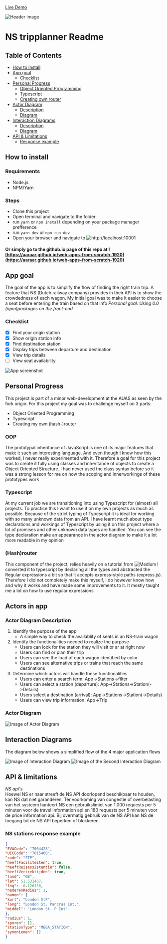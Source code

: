 [Live Demo](https://aaraar.github.io/web-app-from-scratch-1920/)
    
![Header image](./documentation/ns-header.png)
# NS tripplanner Readme

## Table of Contents
- [How to install](#how-to-install)
- [App goal](#app-goal)
  * [Checklist](#checklist)
- [Personal Progress](#personal-progress) 
  * [Object Oriented Programming](#oop)
  * [Typescript](#typescript)
  * [Creating own router](#hashrouter)
- [Actor Diagram](#actors-in-app)
  * [Description](#actor-diagram-description)
  * [Diagram](#actor-diagram)
- [Interaction Diagrams](#interaction-diagrams)
  * [Description](#actor-diagram-description)
  * [Diagram](#actor-diagram)
- [API & Limitations](#api--limitations)
  * [Response example](#ns-stations-response-example)

## How to install
### Requirements
- Node.js
- NPM/Yarn
### Steps
- Clone this project
- Open terminal and navigate to the folder
- run `yarn` or `npm install` depending on your package manager prefference
- run `yarn dev` or `npm run dev`
- Open your browser and navigate to ![http://localhost:10001](http://localhost:10001)
#### Or simply go to the github.io page of this repo at ![https://aaraar.github.io/web-apps-from-scratch-1920](https://aaraar.github.io/web-apps-from-scratch-1920)
## App goal
The goal of the app is to simplify the flow of finding the right train trip.
A feature that NS (Dutch railway company) provides in their API is to show the crowdedness of each wagon.
My initial goal was to make it easier to choose a seat before entering the train based on that info
*Personal goal: Using 0.0 (npm)packages on the front-end*
### Checklist
- [x] Find your origin station
- [x] Show origin station info
- [x] Find destination station
- [x] Display trips between departure and destination
- [x] View trip details
- [ ] View seat availability
    
![App screenshot](./documentation/screenshot.png)

## Personal Progress
This project is part of a minor web-development at the AUAS as seen by the fork origin.
For this project my goal was to challenge myself on 3 parts:
- Object Oriented Programming
- Typescript
- Creating my own (hash-)router
### OOP
The prototypal inheritance of JavaScript is one of its major features that make it such an interesting language.
And even though I knew how this worked, I never really experimented with it. Therefore a goal for this project was to create it fully
using classes and inheritance of objects to create a Object Oriented Structure. I had never used the class syntax before so
it was a strong lesson for me on how the scoping and innerworkings of these prototypes work
### Typescript
At my current job we are transitioning into using Typescript for (almost) all projects.
To practice this I want to use it on my own projects as much as possible.
Because of the strict typing of Typescript it is ideal for working with so many unknown data from an API.
I have learnt much about type declarations and workings of Typescript by using it on this project where a lot of promises
and other unknown data types are handled. You can see the type declaration make an appearance in the actor diagram to make it
a lot more readable in my opinion
### (Hash)router
This component of the project, relies heavily on a tutorial from ![Medium](https://medium.com/javascript-by-doing/create-a-modern-javascript-router-805fc14d084d)
I converted it to typescript by declaring all the types and abstracted the Regular expressions a bit so that it accepts express-style paths (express.js).
Therefore I did not completely make this myself, I do however know how and why it works and have made some improvements to it.
It mostly taught me a lot on how to use regular expressions
    
## Actors in app
### Actor Diagram Description
1. Identify the purpose of the app
    - A simple way to check the availablity of seats in an NS-train wagon 
2. Identify the functionalities needed to realize the purpose
    - Users can look for the station they will visit or ar at right now
    - Users can find or plan their trip
    - Users can see the load of each wagon identified by color
    - Users can see alternative trips or trains that reach the same destinations
3. Determine which actors will handle these functionalities
    - Users can enter a search term: App->Stations->filter
    - Users can select a station (departure): App->Stations->Station(->Details)
    - Users select a destination (arrival): App->Stations->Station(->Details)
    - Users can view trip information: App->Trip
### Actor Diagram
![Image of Actor Diagram](./documentation/actor.png)


## Interaction Diagrams
The diagram below shows a simplified flow of the 4 major application flows
    
![Image of Interaction Diagram](./documentation/interaction.png)
![Image of the Second Interaction Diagram](./documentation/interaction2.png)


## API & limitations
*NS api's*    
Hoewel NS er naar streeft de NS API doorlopend beschikbaar te houden, kan NS dat niet garanderen. 
Ter voorkoming van congestie of overbelasting van het systeem hanteert NS een gebruikslimiet van
1.000 requests per 5 minuten voor de travel information api
en 180 requests per 5 minuten voor de price information api.
Bij overmatig gebruik van de NS API kan NS de toegang tot de NS API beperken of blokkeren.



### NS stations response example
```json
{
"EVACode": "7004428",
"UICCode": "7015400",
"code": "STP",
"heeftFaciliteiten": true,
"heeftReisassistentie": false,
"heeftVertrektijden": true,
"land": "GB",
"lat": 51.531437,
"lng": -0.126136,
"naderenRadius": 1,
"namen": {
"kort": "London StP",
"lang": "London St. Pancras Int.",
"middel": "London St. P Int"
},
"radius": 1,
"sporen": [],
"stationType": "MEGA_STATION",
"synoniemen": []
}
```


<!-- ☝️ replace this description with a description of your own work -->

<!-- replace the code in the /docs folder with your own, so you can showcase your work with GitHub Pages 🌍 -->

<!-- Add a nice poster image here at the end of the week, showing off your shiny frontend 📸 -->

<!-- Maybe a table of contents here? 📚 -->

<!-- How about a section that describes how to install this project? 🤓 -->

<!-- ...but how does one use this project? What are its features 🤔 -->

<!-- What external data source is featured in your project and what are its properties 🌠 -->

<!-- Maybe a checklist of done stuff and stuff still on your wishlist? ✅ -->

<!-- How about a license here? 📜 (or is it a licence?) 🤷 -->
